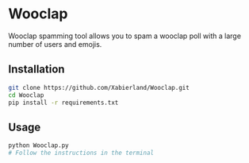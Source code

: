# Wooclap

Wooclap spamming tool allows you to spam a wooclap poll with a large number of users and emojis.

## Installation

```bash
git clone https://github.com/Xabierland/Wooclap.git
cd Wooclap
pip install -r requirements.txt
```

## Usage

```bash
python Wooclap.py
# Follow the instructions in the terminal
```

